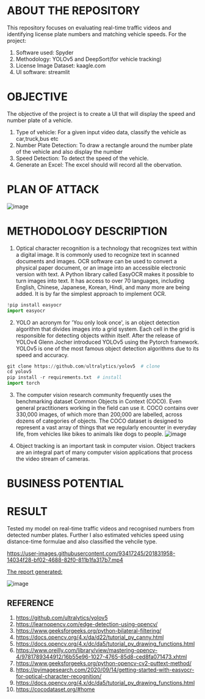 # ABOUT THE REPOSITORY
This repository focuses on evaluating real-time traffic videos and identifying license plate numbers and matching vehicle speeds.
For the project: 
1. Software used: Spyder
2. Methodology: YOLOv5 and DeepSort(for vehicle tracking)
3. License Image Dataset: kaagle.com
4. UI software: streamlit

# OBJECTIVE
The objective of the project is to create a UI that will display the speed and number plate of a vehicle.
1. Type of vehicle: For a given input video data, classify the vehicle as car,truck,bus etc
2. Number Plate Detection: To draw a rectangle around the number plate of the vehicle and also display the number 
3. Speed Detection: To detect the speed of the vehicle. 
4. Generate an Excel: The excel should  will record all the obervation.

# PLAN OF ATTACK
![image](https://user-images.githubusercontent.com/93417245/201829005-49d3f136-aeb9-4da2-8c0b-c9f99d68c39b.png)

# METHODOLOGY DESCRIPTION
1. Optical character recognition is a technology that recognizes text within a digital image. It is commonly used to recognize text in scanned documents and images. OCR software can be used to convert a physical paper document, or an image into an accessible electronic version with text. A Python library called EasyOCR makes it possible to turn images into text. It has access to over 70 languages, including English, Chinese, Japanese, Korean, Hindi, and many more are being added. It is by far the simplest approach to implement OCR.
```python
!pip install easyocr
import easyocr
```

2. YOLO an acronym for 'You only look once', is an object detection algorithm that divides images into a grid system. Each cell in the grid is responsible for detecting objects within itself. After the release of YOLOv4 Glenn Jocher introduced YOLOv5 using the Pytorch framework. YOLOv5 is one of the most famous object detection algorithms due to its speed and accuracy.
```python
git clone https://github.com/ultralytics/yolov5  # clone
cd yolov5
pip install -r requirements.txt  # install
import torch
```



3. The computer vision research community frequently uses the benchmarking dataset Common Objects in Context (COCO). Even general practitioners working in the field can use it. COCO contains over 330,000 images, of which more than 200,000 are labelled, across dozens of categories of objects. The COCO dataset is designed to represent a vast array of things that we regularly encounter in everyday life, from vehicles like bikes to animals like dogs to people.
![image](https://user-images.githubusercontent.com/93417245/201977681-7ee84ef0-e747-4f12-943f-bac288da2f68.png)


4. Object tracking is an important task in computer vision. Object trackers are an integral part of many computer vision applications that process the video stream of cameras. 

# BUSINESS POTENTIAL 

# RESULT
Tested my model on real-time traffic videos and recognised numbers from detected number plates. Further I also estimated vehicles speed using distance-time formulae and also classified the vehcile type.




https://user-images.githubusercontent.com/93417245/201831958-14034f28-bf02-4688-82f0-811b1fa317b7.mp4



<u>The report generated:</u>

![image](https://user-images.githubusercontent.com/93417245/201830703-2300163d-0b3f-47f9-a988-52528aac944a.png)




























## REFERENCE 
1. https://github.com/ultralytics/yolov5
2. https://learnopencv.com/edge-detection-using-opencv/
3. https://www.geeksforgeeks.org/python-bilateral-filtering/
4. https://docs.opencv.org/4.x/da/d22/tutorial_py_canny.html
5. https://docs.opencv.org/4.x/dc/da5/tutorial_py_drawing_functions.html                                          
6. https://www.oreilly.com/library/view/mastering-opencv-4/9781789344912/16b55e96-1027-4765-85d8-ced8fa071473.xhtml                                 
7. https://www.geeksforgeeks.org/python-opencv-cv2-puttext-method/                                                  
8. https://pyimagesearch.com/2020/09/14/getting-started-with-easyocr-for-optical-character-recognition/                                                           
9. https://docs.opencv.org/4.x/dc/da5/tutorial_py_drawing_functions.html
10. https://cocodataset.org/#home

